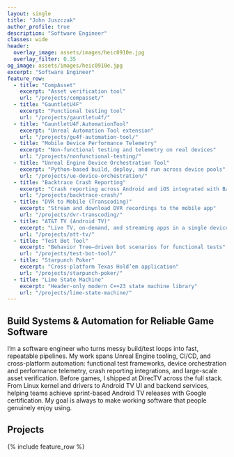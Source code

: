 ```yaml
---
layout: single
title: "John Juszczak"
author_profile: true
description: "Software Engineer"
classes: wide
header:
  overlay_image: assets/images/heic0910e.jpg
  overlay_filter: 0.35
og_image: assets/images/heic0910e.jpg
excerpt: "Software Engineer"
feature_row:
  - title: "CompAsset"
    excerpt: "Asset verification tool"
    url: "/projects/compasset/"
  - title: "GauntletU4F"
    excerpt: "Functional testing tool"
    url: "/projects/gauntletu4f/"
  - title: "GauntletU4F.AutomationTool"
    excerpt: "Unreal Automation Tool extension"
    url: "/projects/gu4f-automation-tool/"
  - title: "Mobile Device Performance Telemetry"
    excerpt: "Non-functional testing and telemetry on real devices"
    url: "/projects/nonfunctional-testing/"
  - title: "Unreal Engine Device Orchestration Tool"
    excerpt: "Python-based build, deploy, and run across device pools"
    url: "/projects/ue-device-orchestration/"
  - title: "Backtrace Crash Reporting"
    excerpt: "Crash reporting across Android and iOS integrated with Backtrace"
    url: "/projects/backtrace-crash/"
  - title: "DVR to Mobile (Transcoding)"
    excerpt: "Stream and download DVR recordings to the mobile app"
    url: "/projects/dvr-transcoding/"
  - title: "AT&T TV (Android TV)"
    excerpt: "Live TV, on-demand, and streaming apps in a single device"
    url: "/projects/att-tv/"
  - title: "Test Bot Tool"
    excerpt: "Behavior Tree–driven bot scenarios for functional tests"
    url: "/projects/test-bot-tool/"
  - title: "Starpunch Poker"
    excerpt: "Cross-platform Texas Hold’em application"
    url: "/projects/starpunch-poker/"
  - title: "Lime State Machine"
    excerpt: "Header-only modern C++23 state machine library"
    url: "/projects/lime-state-machine/"
---
```


## Build Systems & Automation for Reliable Game Software

I’m a software engineer who turns messy build/test loops into fast, repeatable pipelines. My work spans Unreal Engine tooling, CI/CD, and cross-platform automation: functional test frameworks, device orchestration and performance telemetry, crash reporting integrations, and large-scale asset verification. Before games, I shipped at DirecTV across the full stack. From Linux kernel and drivers to Android TV UI and backend services, helping teams achieve sprint-based Android TV releases with Google certification. My goal is always to make working software that people genuinely enjoy using.


## Projects
{% include feature_row %}
